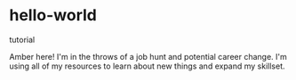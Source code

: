 # hello-world
tutorial

Amber here! I'm in the throws of a job hunt and potential career change. 
I'm using all of my resources to learn about new things and expand my skillset.
